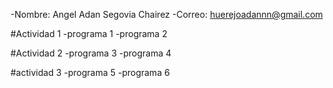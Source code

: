 -Nombre: Angel Adan Segovia Chairez
-Correo: huerejoadannn@gmail.com

#Actividad 1
-programa 1
-programa 2

#Actividad 2
-programa 3
-programa 4

#actividad 3
-programa 5
-programa 6